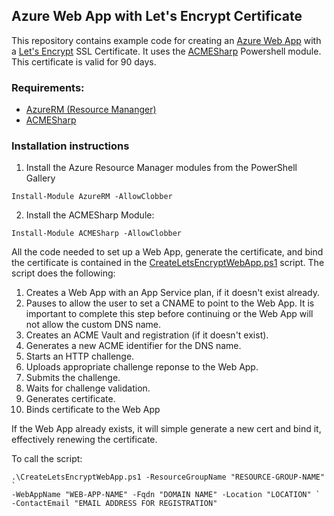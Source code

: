 Azure Web App with Let's Encrypt Certificate
--------------------------------------------

This repository contains example code for creating an [Azure Web App](https://azure.microsoft.com/en-us/services/app-service/web/) with a [Let's Encrypt](https://letsencrypt.org/) SSL Certificate. It uses the [ACMESharp](https://github.com/ebekker/ACMESharp) Powershell module. This certificate is valid for 90 days. 

### Requirements:
- [AzureRM (Resource Mananger)](https://docs.microsoft.com/en-us/azure/azure-resource-manager/powershell-azure-resource-manager)
- [ACMESharp](https://github.com/ebekker/ACMESharp)

### Installation instructions

1. Install the Azure Resource Manager modules from the PowerShell Gallery
```
Install-Module AzureRM -AllowClobber
```
2. Install the ACMESharp Module:
```
Install-Module ACMESharp -AllowClobber
```

All the code needed to set up a Web App, generate the certificate, and bind the certificate is contained in the [CreateLetsEncryptWebApp.ps1](CreateLetsEncryptWebApp.ps1) script. The script does the following:

1. Creates a Web App with an App Service plan, if it doesn't exist already.
2. Pauses to allow the user to set a CNAME to point to the Web App. It is important to complete this step before continuing or the Web App will not allow the custom DNS name.
3. Creates an ACME Vault and registration (if it doesn't exist).
4. Generates a new ACME identifier for the DNS name.
5. Starts an HTTP challenge.
6. Uploads appropriate challenge reponse to the Web App.
7. Submits the challenge. 
8. Waits for challenge validation.
9. Generates certificate.
10. Binds certificate to the Web App

If the Web App already exists, it will simple generate a new cert and bind it, effectively renewing the certificate. 

To call the script:

```
.\CreateLetsEncryptWebApp.ps1 -ResourceGroupName "RESOURCE-GROUP-NAME" `
-WebAppName "WEB-APP-NAME" -Fqdn "DOMAIN NAME" -Location "LOCATION" `
-ContactEmail "EMAIL ADDRESS FOR REGISTRATION"
```

